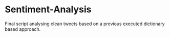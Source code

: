 # Sentiment-Analysis
Final script analysing clean tweets based on a previous executed dictionary based approach.
